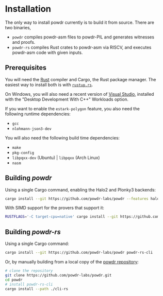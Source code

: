 # Installation

The only way to install powdr currently is to build it from source.
There are two binaries, 

- `powdr` compiles powdr-asm files to powdr-PIL and generates
witnesses and proofs.
- `powdr-rs` compiles Rust crates to powdr-asm via RISCV, and executes
powdr-asm code with given inputs.

## Prerequisites

You will need the [Rust](https://rust-lang.org) compiler and Cargo, the Rust package manager.
The easiest way to install both is with [`rustup.rs`](https://rustup.rs/).

On Windows, you will also need a recent version of [Visual Studio](https://visualstudio.microsoft.com/downloads/),
installed with the "Desktop Development With C++" Workloads option.

If you want to enable the `estark-polygon` feature, you also need the following
runtime dependencies:

- `gcc`
- `nlohmann-json3-dev`

You will also need the following build time dependencies:

- `make`
- `pkg-config`
- `libpqxx-dev` (Ubuntu) | `libpqxx` (Arch Linux)
- `nasm`

## Building *powdr*

Using a single Cargo command, enabling the Halo2 and Plonky3 backends:

```sh
cargo install --git https://github.com/powdr-labs/powdr --features halo2,plonky3 powdr-cli
```

With SIMD support for the provers that support it:

```sh
RUSTFLAGS='-C target-cpu=native' cargo install --git https://github.com/powdr-labs/powdr --features halo2,plonky3,simd powdr-cli
```

## Building *powdr-rs*

Using a single Cargo command:

```sh
cargo install --git https://github.com/powdr-labs/powdr powdr-rs-cli
```

Or, by manually building from a local copy of the [powdr repository](https://github.com/powdr-labs/powdr):

```sh
# clone the repository
git clone https://github.com/powdr-labs/powdr.git
cd powdr
# install powdr-rs-cli
cargo install --path ./cli-rs
```
